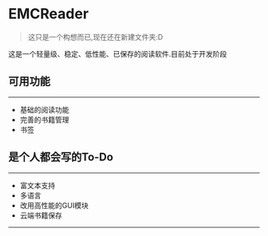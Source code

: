 # EMCReader
>这只是一个构想而已,现在还在新建文件夹:D
>
这是一个轻量级、稳定、低性能、已保存的阅读软件.目前处于开发阶段
## 可用功能
---------------------------
* 基础的阅读功能
* 完善的书籍管理
* 书签
## 是个人都会写的To-Do
----------------------------
* 富文本支持
* 多语言
* 改用高性能的GUI模块
* 云端书籍保存
---------------------------
